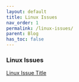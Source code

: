 ```yaml
---
layout: default
title: Linux Issues
nav_order: 1
permalink: /linux-issues/
parent: Blog
has_toc: false
---
```


### Linux Issues

[Linux Issue Title](linux-issue-1.md)
